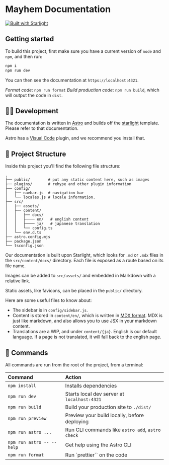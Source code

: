 # Mayhem Documentation

[![Built with Starlight](https://astro.badg.es/v2/built-with-starlight/tiny.svg)](https://starlight.astro.build)

## Getting started

To build this project, first make sure you have a current version of `node` and
`npm`, and then run:
```bash
npm i
npm run dev
```
You can then see the documentation at `https://localhost:4321`.

*Format code*:  `npm run format`
*Build production code*: `npm run build`, which will output the code in `dist`.

## 👨‍💻 Development

The documentation is written in [Astro](https://astro.build/) and builds off
the [starlight](https://starlight.astro.build/) template.  Please refer to that
documentation.

Astro has a [Visual Code](https://docs.astro.build/en/editor-setup/) plugin,
and we recommend you install that. 


## 🚀 Project Structure

Inside this project you'll find the following file structure:
```
.
├── public/        # put any static content here, such as images
├── plugins/       # rehype and other plugin information
├── config/
│   ├── navbar.js  # navigation bar
│   └── locales.js # locale information. 
├── src/
│   ├── assets/
│   ├── content/
│   │   ├── docs/
│   │   ├──── en/   # english content
│   │   ├──── ja/   # japanese translation
│   │   └── config.ts
│   └── env.d.ts
├── astro.config.mjs
├── package.json
└── tsconfig.json
```

Our documentation is built upon Starlight, which looks for `.md` or `.mdx`
files in the `src/content/docs/` directory. Each file is exposed as a route
based on its file name.


Images can be added to `src/assets/` and embedded in Markdown with a relative link.

Static assets, like favicons, can be placed in the `public/` directory.

Here are some useful files to know about:
 * The sidebar is in `config/sidebar.js`.
 * Content is stored in `content/en/`, which is written in [MDX
   format](https://mdxjs.com/). MDX is just like markdown, and also allows you
   to use JSX in your markdown content. 
 * Translations are a WIP, and under `content/{ja}`. English is our default
   language. If a page is not translated, it will fall back to the english
   page.


## 🧞 Commands

All commands are run from the root of the project, from a terminal:

| Command                   | Action                                           |
| :------------------------ | :----------------------------------------------- |
| `npm install`             | Installs dependencies                            |
| `npm run dev`             | Starts local dev server at `localhost:4321`      |
| `npm run build`           | Build your production site to `./dist/`          |
| `npm run preview`         | Preview your build locally, before deploying     |
| `npm run astro ...`       | Run CLI commands like `astro add`, `astro check` |
| `npm run astro -- --help` | Get help using the Astro CLI                     |
| `npm run format`          | Run `prettier`` on the code                      |

